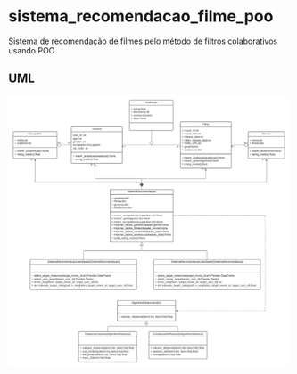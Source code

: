 # sistema_recomendacao_filme_poo
Sistema de recomendação de filmes pelo método de filtros colaborativos usando POO

## UML
![uml](https://github.com/andremarasca/sistema_recomendacao_filme_poo/blob/main/uml_sistema_recomendacao.png)
